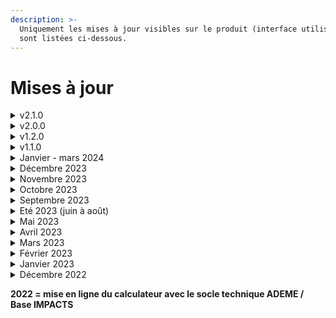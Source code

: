 ```yaml
---
description: >-
  Uniquement les mises à jour visibles sur le produit (interface utilisateur)
  sont listées ci-dessous.
---
```


# Mises à jour

<details>

<summary>v2.1.0</summary>

* Ajout du sélecteur de versions
* Possibilité de télécharger les données de l'explorateur au format CSV.
* Ajout de l'upcycling

</details>

<details>

<summary>v2.0.0</summary>

* Modification du calcul de la [durabilité non physique ](https://fabrique-numerique.gitbook.io/ecobalyse/textile/durabilite)pour s'appuyer sur 3 critères

</details>

<details>

<summary>v1.2.0</summary>

* Ajout du lien du formulaire pour ajouter des nouvelles catégories

</details>

<details>

<summary>v1.1.0</summary>

* Afficher l'origine des ingrédients, matériaux dans l'explorateur

</details>

<details>

<summary>Janvier - mars 2024</summary>

* Développement de l'outil dans une version "offline" dans l'attente d'un feu vert politique
* Principaux enrichissements apportés
  * Prise en compte de la durabilité à travers un coefficient de durabilité
  * Remplacement de la Base Impacts (ADEME) par des procédés Ecoinvent
  * Enrichissements de procédés Matières&#x20;

</details>

<details>

<summary>Décembre 2023</summary>

* Intégration stocks dormants (deadstocks)\
  Plus d'informations sur cette [page](https://fabrique-numerique.gitbook.io/ecobalyse/textile/cas-particuliers/stocks-dormants-deadstock).
* Possibilité de désactiver des étapes/procédés dans l'interface\
  (cela permet notamment de faciliter la modélisation de vêtements [upcyclés](https://fabrique-numerique.gitbook.io/ecobalyse/textile/cas-particuliers/surcyclage-upcycling))

</details>

<details>

<summary>Novembre 2023</summary>

* Inventaires enrichis\
  Enrichissement de certaines inventaires/procédés d'ennoblissement (1 blanchiment, 2 teintures, 2 impressions) afin de mieux refléter l'impact des substances chimiques.\
  Plus d'information sur cette [page](https://fabrique-numerique.gitbook.io/ecobalyse/textile/etapes-du-cycle-de-vie/ennoblissement/inventaires-enrichis).

</details>

<details>

<summary>Octobre 2023</summary>

* Intégration du complément "Microfibres"\
  Ajout d'un complément "hors-ACV" afin d'intégrer l'impact des microfibres relarguées tout au long du cycle de vie dans différents compartiments (eau, air, sol). \
  Plus d'information sur cette [page](https://fabrique-numerique.gitbook.io/ecobalyse/textile/complements-hors-acv/microfibres).
* Ajout d'un impact agrégé "Coût environnemental" \
  Plus d'informations sur cette [page](https://fabrique-numerique.gitbook.io/ecobalyse/textile/impacts-consideres).

</details>

<details>

<summary>Septembre 2023</summary>

* Intégration du complément "Export Hors Europe" \
  Ajout d'un complément "hors-ACV" afin d'intégrer l'impact des vêtements exportés hors Europe et non-réutilisés. Plus d'information sur cette [page](https://fabrique-numerique.gitbook.io/ecobalyse/textile/complements-hors-acv/export-hors-europe).
* Comparaison inter-catégorie \
  Ecobalyser permet désormais de comparer des produits de différentes catégories \
  (ex: un poulet vs un t-shirt) dans le module "Comparer" à droite de l'interface.
* Harmonisation de l'interface avec l'Alimentaire\
  La présentation des étapes du cycle de vie évolue.

</details>

<details>

<summary>Eté 2023 (juin à août)</summary>

* Filage vs Filature\
  Distinction du procédé de fabrication du fil selon le type de fibre\
  procédé Filage = fibres synthétiques\
  procédé Filature = autres fibres &#x20;
* Filature conventionnelle (ring spinning) vs non conventionnelle (open-end spinning)\
  Possibilité de préciser le procédé de filature
* Consommation d'électricité (étape Fabrication du fil)\
  Nouveau calcul de la consommation d'électricité => prise en compte de l'épaisseur (titrage) du fil à fabriquer et du procédé utilisé (filage, filature conventionnelle, filature non-conventionnelle)
* Harmonisation de l'interface avec l'Alimentaire\
  La présentation des résultats (bloc bleu en haut à droite du calculateur) évolue.

</details>

<details>

<summary>Mai 2023</summary>

* Ouverture des scénarios de modélisation\
  L'API et l'interface en ligne permettent désormais d'accéder aux paramètres des modélisations produit. Cela facilite le partage de scénarios entre acteurs.&#x20;
* Webinaire technique (12 mai 2023)\
  Mise en place d'un webinaire en ligne présentant les avancées méthodologiques du dispositif d'affichage environnemental Textile.\
  Replay => [accès](https://ademecloud-my.sharepoint.com/personal/fabien\_fougeroux\_ademe\_fr/\_layouts/15/stream.aspx?id=%2Fpersonal%2Ffabien%5Ffougeroux%5Fademe%5Ffr%2FDocuments%2FPartage%2FAffichage%20Environnemental%20Textile%2Emp4\&ga=1)\
  Slides => [accès](https://docs.google.com/presentation/d/1xhv6oYeVitYJT9dsPYXUtv1xjIW7MVR\_Fe8eaE1e8FU/edit?usp=sharing)&#x20;

</details>

<details>

<summary>Avril 2023</summary>

* Explorateur produit
  * simplification des catégories
  * réajustement des valeurs par défaut en se basant sur les données moyennes du PEFCR A\&F ainsi que sur les travaux internes Ecobalyse
* Tissage : ~~Duitage~~ => Titrage\
  Introduction du paramètre Titrage (Nm) (au sein de l'étape Filature) dans le calcul de la consommation d'électricité (kW) du Tissage. Le paramètre initial (Duitage) est supprimé car il n'est pas aussi bien maîtrisé que le Titrage par les marques
* Surface (m2) + Densité de fils (/cm)\
  Ajout de ces deux indicateurs d'aide à la décision (dans la vision "Détaillée" du calculateur) afin d'éclairer les choix de modélisation de l'utilisateur
* Tricotage\
  Possibilité de sélectionner le type de tricotage (circulaire, rectiligne, seamless, fully-fashioned)
* Confection (complexité)\
  Intégration d'une notion de complexité (un nombre de minutes) afin de préciser la consommation d'électricité
* Correction de bugs

</details>

<details>

<summary>Mars 2023</summary>

Aucune modification; la majorité de l'équipe fut mobilisée sur l'Alimentaire.

</details>

<details>

<summary>Février 2023</summary>

#### Refonte module _**Fabrication de l'étoffe (dans la Documentation)**_

:warning: La Documentation est à jour mais pas le Calculateur (prévu pour mars 2023)&#x20;

* Tissage : ajout du paramètre "Titrage" (exprimé en Nm et affiché dans l'étape Filature) en remplacement du paramètre "Duitage" (car non maîtrisé par les principaux metteurs sur le marché)
* Tricotage : possibilité de préciser la technique utilisée (rectiligne, circulaire, seamless)
* Poids & Grammage par défaut : réajustement des valeurs par défaut (poids et grammage) par vêtement (t-shirt, robe, etc.) en intégrant les données moyennes du PEFCR A\&F&#x20;
* Tissage : ajout de deux indicateurs d'aide à la décision (surface d'étoffe et densité de fils) afin d'éclairer les choix de modélisation de l'utilisateur
* Filature : intégration du paramètre "titrage du fil" qui impacte d'autant la densité de fils (et donc la consommation d'électricité) utilisée en arrière plan pour le tissage
* &#x20;Autre : ajout de deux indicateurs d'aide à la décision (grammage et surface) au début du formulaire afin d'éclairer les choix de modélisation de l'utilisateur

#### Ajout section _Nous Contacter_

Permet aux utilisateurs de rentrer plus facilement en contact avec nous.

</details>

<details>

<summary>Janvier 2023</summary>

* ajout de la section "**Mises à jour**"
* enrichissement de la section "**Contribuer aux travaux**" avec la mise à disposition d'une Fiche Produit (sous format GSheet & GSlides) afin de permettre aux partenaires d'Ecobalyse (marques, bureaux d'études, etc.) de nous transmettre des données de produits réels afin d'enrichir le calculateur

</details>

<details>

<summary>Décembre 2022</summary>

#### Refonte du module _**Ennoblissement**_

* Teinture : suppression des procédés majorants de la Base Impacts \
  (ne sont pas représentatifs des réalités métier = consommation d'énergie trop élevée)
* Teinture : possibilité de modéliser de la teinture sur fil/étoffe/article
* Impression : possibilité de modéliser un procédé d'impression&#x20;
* Chaleur : possibilité de préciser la source de chaleur (charbon, gaz naturel, fioul lourd, fioul léger) utilisée&#x20;
* Finition : ajout d'une étape par défaut (apprêt chimique)&#x20;

</details>

**2022 = mise en ligne du calculateur avec le socle technique ADEME / Base IMPACTS**
